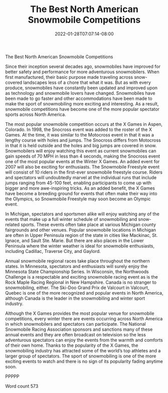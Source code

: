 ﻿---
title: "The Best North American Snowmobile Competitions"
date: 2022-01-28T07:07:14-08:00
description: "Snowmobiling TXT Tips for Web Success"
featured_image: "/images/Snowmobiling TXT.jpg"
tags: ["Snowmobiling TXT"]
---

The Best North American Snowmobile Competitions

Since their inception several decades ago, snowmobiles have improved for better safety and performance for more adventurous snowmobilers. When first manufactured, their basic purpose made traveling across snow-covered landscapes less of a chore that what it was. But as with every produce, snowmobiles have constantly been updated and improved upon as technology and snowmobile lovers have changed. Snowmobiles have been made to go faster and other accommodations have been made to make the sport of snowmobiling more exciting and interesting. As a result, snowmobile competitions have become one of the more popular spectator sports across North America. 

The most popular snowmobile competition occurs at the X Games in Aspen, Colorado. In 1998, the Snocross event was added to the roster of the X Games. At the time, it was similar to the Motocross event in that it was a lengthy course with holes and jumps. The Snocross differs from Motocross in that it is held outside and the holes and big jumps are covered in snow. Snowmobilers will enjoy watching this event as current snowmobiles can gain speeds of 70 MPH in less than 4 seconds, making the Snocross event one of the most popular events at the Winter X Games. An added event for 2007 will also be exciting for enthusiasts. The Snowmobile Freestyle event will consist of 10 riders in the first-ever snowmobile freestyle course. Riders and spectators will undoubtedly marvel at the individual runs that include jumps ranging from 45-100 feet, enabling participants to come up with bigger and more awe-inspiring tricks. As an added benefit, the X Games have become a breeding ground for events that often make their way into the Olympics, so Snowmobile Freestyle may soon become an Olympic event.

In Michigan, spectators and sportsmen alike will enjoy watching any of the events that make up a full winter schedule of snowmobiling and snow-related sports. These events often take place at various Michigan county fairgrounds and other venues. Popular snowmobile locations in Michigan are often in Upper Peninsula region of the state in cities like Mackinac, St. Ignace, and Sault Ste. Marie. But there are also places in the Lower Peninsula where the winter weather is ideal for snowmobile enthusiasts, including Cadillac, Traverse City, and Gaylord. 

Annual snowmobile regional races take place throughout the northern states. In Minnesota, spectators and enthusiasts will surely enjoy the Minnesota State Championship Series. In Wisconsin, the Northwoods Challenge is a respectable and exciting snowmobile racing event as is the Rock Maple Racing Regional in New Hampshire. Canada is no stranger to snowmobiling, either. The Ski-Doo Grand Prix de Valcourt in Valcourt, Quebec is one of the more recognized and popular events in North America, although Canada is the leader in the snowmobiling and winter sport industry.

Although the X Games provides the most popular venue for snowmobile competitions, every winter there are events occurring across North America in which snowmobilers and spectators can participate. The National Snowmobile Racing Association sponsors and sanctions many of these annual events and they are often broadcast on television so the less adventurous spectators can enjoy the events from the warmth and comforts of their own home. Thanks to the popularity of the X Games, the snowmobiling industry has attracted some of the world’s top athletes and a larger group of spectators. The sport of snowmobiling is one of the more exciting events to watch and there is no sign of its popularity fading anytime soon.

PPPPP

Word count 573


